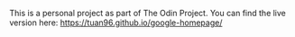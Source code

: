This is a personal project as part of The Odin Project. You can find the live version here: https://tuan96.github.io/google-homepage/
